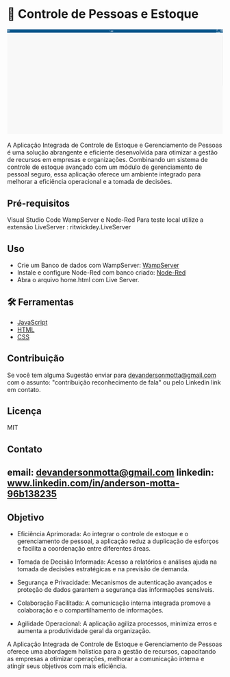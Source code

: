 
# 🛒 Controle de Pessoas e Estoque

![GIF do Vídeo Atualize a página para carregar](estoque.gif)

A Aplicação Integrada de Controle de Estoque e Gerenciamento de Pessoas é uma solução abrangente e eficiente desenvolvida para otimizar a gestão de recursos em empresas e organizações. Combinando um sistema de controle de estoque avançado com um módulo de gerenciamento de pessoal seguro, essa aplicação oferece um ambiente integrado para melhorar a eficiência operacional e a tomada de decisões.

## Pré-requisitos

Visual Studio Code
WampServer e Node-Red
Para teste local utilize a extensão LiveServer : ritwickdey.LiveServer


## Uso

- Crie um Banco de dados com WampServer: [WampServer](https://www.youtube.com/watch?v=QXVyCunZN2s&pp=ygUKd2FtcHNlcnZlcg%3D%3D)
- Instale e configure Node-Red com banco criado: [Node-Red](https://www.youtube.com/watch?v=QJYwx3zWBlY&t=379s&pp=ygUIbm9kZS1yZWQ%3D)
- Abra o arquivo home.html com Live Server.

## 🛠 Ferramentas

- [JavaScript](https://developer.mozilla.org/pt-BR/docs/Web/JavaScript)
- [HTML](https://developer.mozilla.org/pt-BR/docs/Web/HTML)
- [CSS](https://developer.mozilla.org/pt-BR/docs/Web/CSS)


## Contribuição

Se você tem alguma Sugestão enviar para devandersonmotta@gmail.com com o assunto: "contribuição reconhecimento de fala" ou pelo Linkedin link em contato.

## Licença

MIT

## Contato

email: devandersonmotta@gmail.com
linkedin: www.linkedin.com/in/anderson-motta-96b138235
---

## Objetivo

- Eficiência Aprimorada: Ao integrar o controle de estoque e o gerenciamento de pessoal, a aplicação reduz a duplicação de esforços e facilita a coordenação entre diferentes áreas.

- Tomada de Decisão Informada: Acesso a relatórios e análises ajuda na tomada de decisões estratégicas e na previsão de demanda.

- Segurança e Privacidade: Mecanismos de autenticação avançados e proteção de dados garantem a segurança das informações sensíveis.

- Colaboração Facilitada: A comunicação interna integrada promove a colaboração e o compartilhamento de informações.

- Agilidade Operacional: A aplicação agiliza processos, minimiza erros e aumenta a produtividade geral da organização.

A Aplicação Integrada de Controle de Estoque e Gerenciamento de Pessoas oferece uma abordagem holística para a gestão de recursos, capacitando as empresas a otimizar operações, melhorar a comunicação interna e atingir seus objetivos com mais eficiência.

